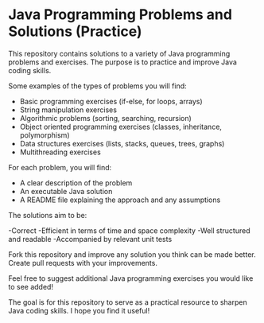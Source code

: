 # Java Programming Problems and Solutions (Practice) 
This repository contains solutions to a variety of Java programming problems and exercises. The purpose is to practice and improve Java coding skills.

Some examples of the types of problems you will find:

- Basic programming exercises (if-else, for loops, arrays)
- String manipulation exercises
- Algorithmic problems (sorting, searching, recursion)
- Object oriented programming exercises (classes, inheritance, polymorphism)
- Data structures exercises (lists, stacks, queues, trees, graphs)
- Multithreading exercises
  
For each problem, you will find:

- A clear description of the problem
- An executable Java solution
- A README file explaining the approach and any assumptions
  
The solutions aim to be:

-Correct
-Efficient in terms of time and space complexity
-Well structured and readable
-Accompanied by relevant unit tests

Fork this repository and improve any solution you think can be made better. Create pull requests with your improvements.

Feel free to suggest additional Java programming exercises you would like to see added!

The goal is for this repository to serve as a practical resource to sharpen Java coding skills. I hope you find it useful!
